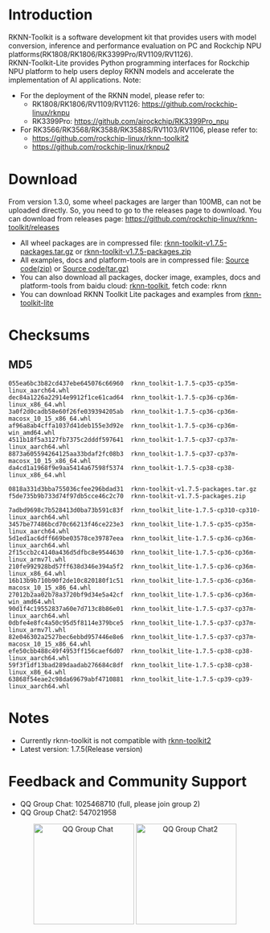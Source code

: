 # Introduction
RKNN-Toolkit is a software development kit that provides users with model conversion, inference and performance evaluation on PC and Rockchip NPU platforms(RK1808/RK1806/RK3399Pro/RV1109/RV1126).  
RKNN-Toolkit-Lite provides Python programming interfaces for Rockchip NPU platform to help users deploy RKNN models and accelerate the implementation of AI applications.
Note:
- For the deployment of the RKNN model, please refer to:
  - RK1808/RK1806/RV1109/RV1126: https://github.com/rockchip-linux/rknpu
  - RK3399Pro: https://github.com/airockchip/RK3399Pro_npu
- For RK3566/RK3568/RK3588/RK3588S/RV1103/RV1106, please refer to:
  - https://github.com/rockchip-linux/rknn-toolkit2
  - https://github.com/rockchip-linux/rknpu2
# Download
From version 1.3.0, some wheel packages are larger than 100MB, can not be uploaded directly. So, you need to go to the releases page to download.
You can download from releases page: https://github.com/rockchip-linux/rknn-toolkit/releases
- All wheel packages are in compressed file: [rknn-toolkit-v1.7.5-packages.tar.gz](https://github.com/rockchip-linux/rknn-toolkit/releases/download/v1.7.5/rknn-toolkit-v1.7.5-packages.tar.gz "rknn-toolkit-v1.7.5-packages.tar.gz") or [rknn-toolkit-v1.7.5-packages.zip](https://github.com/rockchip-linux/rknn-toolkit/releases/download/v1.7.5/rknn-toolkit-v1.7.5-packages.zip "rknn-toolkit-v1.7.5-packages.zip ")
- All examples, docs and platform-tools are in compressed file: [Source code(zip)](https://github.com/rockchip-linux/rknn-toolkit/archive/v1.7.5.zip "Source code(zip)") or [Source code(tar.gz)](https://github.com/rockchip-linux/rknn-toolkit/archive/v1.7.5.tar.gz "Source code(tar.gz)")
- You can also download all packages, docker image, examples, docs and platform-tools from baidu cloud: [rknn-toolkit](https://eyun.baidu.com/s/3bqgIr0N "RKNN-Toolkit"), fetch code: rknn
- You can download RKNN Toolkit Lite packages and examples from [rknn-toolkit-lite](rknn-toolkit-lite)
# Checksums
## MD5
```
055ea6bc3b82cd437ebe645076c66960  rknn_toolkit-1.7.5-cp35-cp35m-linux_aarch64.whl
dec84a1226a22914e9912f1ce61cad64  rknn_toolkit-1.7.5-cp36-cp36m-linux_x86_64.whl
3a0f2d0cadb58e60f26fe039394205ab  rknn_toolkit-1.7.5-cp36-cp36m-macosx_10_15_x86_64.whl
af96a8ab4cffa1037d41deb155e3d92e  rknn_toolkit-1.7.5-cp36-cp36m-win_amd64.whl
4511b18f5a3127fb7375c2dddf597641  rknn_toolkit-1.7.5-cp37-cp37m-linux_aarch64.whl
8873a605594264125aa33bdaf2fc08b3  rknn_toolkit-1.7.5-cp37-cp37m-macosx_10_15_x86_64.whl
da4cd1a1968f9e9aa5414a67598f5374  rknn_toolkit-1.7.5-cp38-cp38-linux_x86_64.whl

0818a331d3bba755036cfee296bdad31  rknn-toolkit-v1.7.5-packages.tar.gz
f5de735b9b733d74f97db5cce46c2c70  rknn-toolkit-v1.7.5-packages.zip

7adbd9698c7b528413d0ba73b591c83f  rknn_toolkit_lite-1.7.5-cp310-cp310-linux_aarch64.whl
3457be77486bcd70c66213f46ce223e3  rknn_toolkit_lite-1.7.5-cp35-cp35m-linux_aarch64.whl
5d1ed1ac6dff669be03578ce39787eea  rknn_toolkit_lite-1.7.5-cp36-cp36m-linux_aarch64.whl
2f15ccb2c4140a436d5dfbc8e9544630  rknn_toolkit_lite-1.7.5-cp36-cp36m-linux_armv7l.whl
210fe992928bd57ff638d346e394a5f2  rknn_toolkit_lite-1.7.5-cp36-cp36m-linux_x86_64.whl
16b13b9b710b90f2de10c820180f1c51  rknn_toolkit_lite-1.7.5-cp36-cp36m-macosx_10_15_x86_64.whl
27012b2aa02b78a3720bf9d34e5a42cf  rknn_toolkit_lite-1.7.5-cp36-cp36m-win_amd64.whl
90d1f4c19552837a60e7d713c8b86e01  rknn_toolkit_lite-1.7.5-cp37-cp37m-linux_aarch64.whl
0dbfe4e8fc4a50c95d5f8114e379bce5  rknn_toolkit_lite-1.7.5-cp37-cp37m-linux_armv7l.whl
82e046302a2527bec6ebbd957446e8e6  rknn_toolkit_lite-1.7.5-cp37-cp37m-macosx_10_15_x86_64.whl
efe50cbb488c49f4953ff156caef6d07  rknn_toolkit_lite-1.7.5-cp38-cp38-linux_aarch64.whl
59f3f1df13bad289daadab276684c8df  rknn_toolkit_lite-1.7.5-cp38-cp38-linux_x86_64.whl
63868f54eae2c98da69679abf4710881  rknn_toolkit_lite-1.7.5-cp39-cp39-linux_aarch64.whl
```

# Notes
- Currently rknn-toolkit is not compatible with [rknn-toolkit2](https://github.com/rockchip-linux/rknn-toolkit2)
- Latest version: 1.7.5(Release version)

# Feedback and Community Support
- QQ Group Chat: 1025468710 (full, please join group 2)
- QQ Group Chat2: 547021958 
<center class="half">
  <img width="200" height="200"  src="https://github.com/rockchip-linux/rknn-toolkit/blob/master/QQGroupQRCode.png" title="QQ Group Chat"/>
  <img width="200" height="200"  src="https://github.com/rockchip-linux/rknn-toolkit/blob/master/QQGroup2QRCode.png" title="QQ Group Chat2"/>
</center>
